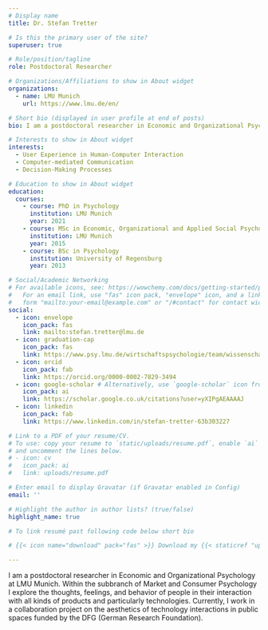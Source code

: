 ```yaml
---
# Display name
title: Dr. Stefan Tretter

# Is this the primary user of the site?
superuser: true

# Role/position/tagline
role: Postdoctoral Researcher

# Organizations/Affiliations to show in About widget
organizations:
  - name: LMU Munich
    url: https://www.lmu.de/en/

# Short bio (displayed in user profile at end of posts)
bio: I am a postdoctoral researcher in Economic and Organizational Psychology at LMU Munich.

# Interests to show in About widget
interests:
  - User Experience in Human-Computer Interaction
  - Computer-mediated Communication
  - Decision-Making Processes

# Education to show in About widget
education:
  courses:
    - course: PhD in Psychology
      institution: LMU Munich
      year: 2021
    - course: MSc in Economic, Organizational and Applied Social Psychology
      institution: LMU Munich
      year: 2015
    - course: BSc in Psychology
      institution: University of Regensburg
      year: 2013

# Social/Academic Networking
# For available icons, see: https://wowchemy.com/docs/getting-started/page-builder/#icons
#   For an email link, use "fas" icon pack, "envelope" icon, and a link in the
#   form "mailto:your-email@example.com" or "/#contact" for contact widget.
social:
  - icon: envelope
    icon_pack: fas
    link: mailto:stefan.tretter@lmu.de
  - icon: graduation-cap
    icon_pack: fas
    link: https://www.psy.lmu.de/wirtschaftspsychologie/team/wissenschaftliche_mitarbeiter/stefan_tretter/index.html
  - icon: orcid
    icon_pack: fab
    link: https://orcid.org/0000-0002-7829-3494
  - icon: google-scholar # Alternatively, use `google-scholar` icon from `ai` icon pack
    icon_pack: ai
    link: https://scholar.google.co.uk/citations?user=yXIPgAEAAAAJ
  - icon: linkedin
    icon_pack: fab
    link: https://www.linkedin.com/in/stefan-tretter-63b303227

# Link to a PDF of your resume/CV.
# To use: copy your resume to `static/uploads/resume.pdf`, enable `ai` icons in `params.toml`,
# and uncomment the lines below.
# - icon: cv
#   icon_pack: ai
#   link: uploads/resume.pdf

# Enter email to display Gravatar (if Gravatar enabled in Config)
email: ''

# Highlight the author in author lists? (true/false)
highlight_name: true

# To link resumé past following code below short bio

# {{< icon name="download" pack="fas" >}} Download my {{< staticref "uploads/demo_resume.pdf" "newtab" >}}resumé{{< /staticref >}}.

---
```


I am a postdoctoral researcher in Economic and Organizational Psychology at LMU Munich. Within the subbranch of Market and Consumer Psychology I explore the thoughts, feelings, and behavior of people in their interaction with all kinds of products and particularly technologies. Currently, I work in a collaboration project on the aesthetics of technology interactions in public spaces funded by the DFG (German Research Foundation).